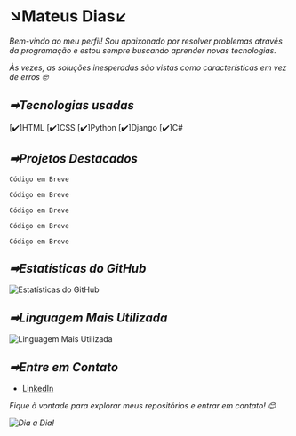 # **↘Mateus Dias↙**

<i>Bem-vindo ao meu perfil! Sou apaixonado por resolver problemas através da programação e estou sempre buscando aprender novas tecnologias.

Às vezes, as soluções inesperadas são vistas como características em vez de erros 🤓</i>

## **_➡Tecnologias usadas_**

  [✔️]HTML
   [✔️]CSS
    [✔️]Python
     [✔️]Django
      [✔️]C#

## **_➡Projetos Destacados_**

~~~ ✔️ _HTML_
Código em Breve
~~~
~~~✔️ _CSS_
Código em Breve
~~~
~~~ ✔️ _Python_
Código em Breve
~~~
~~~✔️ _Django_
Código em Breve
~~~
~~~✔️ _C#_
Código em Breve
~~~

## **_➡Estatísticas do GitHub_**

![Estatísticas do GitHub](https://github-readme-stats.vercel.app/api?username=MateusDias99&show_icons=true&count_private=true&theme=dracula&hide_border=true)

## **_➡Linguagem Mais Utilizada_**

![Linguagem Mais Utilizada](https://github-readme-stats.vercel.app/api/top-langs/?username=MateusDias99&layout=compact&theme=dracula&hide_border=true&langs_count=1&hide=jupyter%20notebook)

## **_➡Entre em Contato_**

- [LinkedIn](https://www.linkedin.com/in/mateus-moraes-dias-429403250/)

<i>Fique à vontade para explorar meus repositórios e entrar em contato!<i> 😊


![Dia a Dia!](https://miro.medium.com/v2/resize:fit:1000/1*dxbvVHJkUh5HagZ7HI0nFw.gif)


